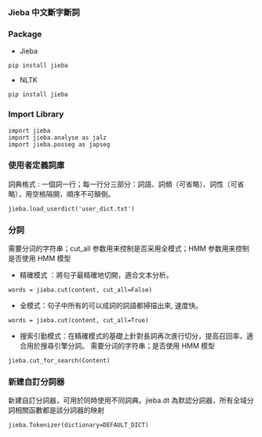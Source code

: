 ### Jieba 中文斷字斷詞

### Package
* Jieba
~~~
pip install jieba
~~~
* NLTK
~~~
pip install jieba
~~~
### Import Library
~~~
import jieba
import jieba.analyse as jalz
import jieba.posseg as japseg
~~~

### 使用者定義詞庫 
詞典格式 : 一個詞一行；每一行分三部分：詞語、詞頻（可省略）、詞性（可省略），用空格隔開，順序不可顛倒。
~~~
jieba.load_userdict('user_dict.txt') 
~~~

### 分詞

需要分词的字符串；cut_all 参数用来控制是否采用全模式；HMM 参数用来控制是否使用 HMM 模型

* 精確模式 ：將句子最精確地切開，適合文本分析。
~~~
words = jieba.cut(content, cut_all=False)
~~~   
* 全模式：句子中所有的可以成詞的詞語都掃描出來, 速度快。
~~~
words = jieba.cut(content, cut_all=True)
~~~   
* 搜索引勤模式：在精確模式的基礎上針對長詞再次進行切分，提高召回率，適合用於搜尋引擎分詞。
  需要分词的字符串；是否使用 HMM 模型
~~~
jieba.cut_for_search(Content)
~~~

### 新建自訂分詞器
新建自訂分詞器，可用於同時使用不同詞典。jieba.dt 為默認分詞器，所有全域分詞相關函數都是該分詞器的映射
~~~
jieba.Tokenizer(dictionary=DEFAULT_DICT)
~~~
